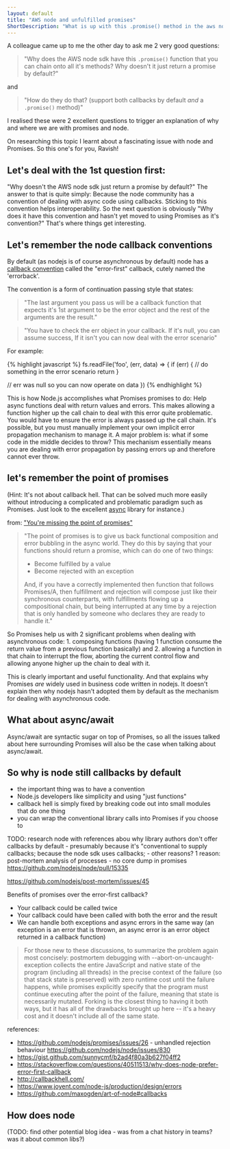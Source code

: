 ```yaml
---
layout: default
title: "AWS node and unfulfilled promises"
ShortDescription: "What is up with this .promise() method in the aws node sdk?"
---
```


A colleague came up to me the other day to ask me 2 very good questions:

> "Why does the AWS node sdk have this `.promise()` function that you can chain onto all it's methods? Why doesn't it just return a promise by default?"

and

> "How do they do that? (support both callbacks by default *and* a `.promise()` method)"

I realised these were 2 excellent questions to trigger an explanation of why and where we are with promises and node.

On researching this topic I learnt about a fascinating issue with node and Promises. So this one's for you, Ravish!


## Let's deal with the 1st question first:

"Why doesn't the AWS node sdk just return a promise by default?" The answer to that is quite simply: Because the node community has a convention of dealing with async code using callbacks. Sticking to this convention helps interoperability. So the next question is obviously "Why does it have this convention and hasn't yet moved to using Promises as it's convention?" That's where things get interesting.

## Let's remember the node callback conventions

By default (as nodejs is of course asynchronous by default) node has a [callback convention](http://fredkschott.com/post/2014/03/understanding-error-first-callbacks-in-node-js/) called the "error-first" callback, cutely named the 'errorback'.

The convention is a form of continuation passing style that states:

> "The last argument you pass us will be a callback function that expects it's 1st argument to be the error object and the rest of the arguments are the result."

> "You have to check the err object in your callback. If it's null, you can assume success, If it isn't you can now deal with the error scenario"

For example:

{% highlight javascript %}
fs.readFile('foo', (err, data) => {
  if (err) {
    // do something in the error scenario
    return
  }

  // err was null so you can now operate on data
})
{% endhighlight %}

This is how Node.js accomplishes what Promises promises to do: Help async functions deal with return values and errors. This makes allowing a function higher up the call chain to deal with this error quite problematic. You would have to ensure the error is always passed up the call chain. It's possible, but you must manually implement your own implicit error propagation mechanism to manage it. A major problem is: what if some code in the middle decides to throw? This mechanism essentially means you are dealing with error propagation by passing errors up and therefore cannot ever throw.

## let's remember the point of promises

(Hint: It's not about callback hell. That can be solved much more easily without introducing a complicated and problematic paradigm such as Promises. Just look to the excellent [async](https://www.npmjs.com/package/async) library for instance.)

 from: ["You're missing the point of promises"](https://gist.github.com/domenic/3889970)

 > "The point of promises is to give us back functional composition and error bubbling in the async world. They do this by saying that your functions should return a promise, which can do one of two things:
 >
 > * Become fulfilled by a value
 > * Become rejected with an exception
 >
 > And, if you have a correctly implemented then function that follows Promises/A, then fulfillment and rejection will compose just like their synchronous counterparts, with fulfillments flowing up a compositional chain, but being interrupted at any time by a rejection that is only handled by someone who declares they are ready to handle it."


So Promises help us with 2 significant problems when dealing with asynchronous code: 1. composing functions (having 1 function consume the return value from a previous function basically) and 2. allowing a function in that chain to interrupt the flow, aborting the current control flow and allowing anyone higher up the chain to deal with it.

This is clearly important and useful functionality. And that explains why Promises *are* widely used in business code written in nodejs. It doesn't explain then why nodejs hasn't adopted them by default as the mechanism for dealing with asynchronous code.

## What about async/await

Async/await are syntactic sugar on top of Promises, so all the issues talked about here surrounding Promises will also be the case when talking about async/await.

## So why is node still callbacks by default

 * the important thing was to have a convention
 * Node.js developers like simplicity and using "just functions"
 * callback hell is simply fixed by breaking code out into small modules that do one thing
 * you can wrap the conventional library calls into Promises if you choose to

TODO: research node with references abou why library authors don't offer callbacks by default - presumably because it's "conventional to supply callbacks; because the node sdk uses callbacks; - other reasons?
1 reason: post-mortem analysis of processes - no core dump in promises
   https://github.com/nodejs/node/pull/15335

   https://github.com/nodejs/post-mortem/issues/45

Benefits of promises over the error-first callback?

 * Your callback could be called twice
 * Your callback could have been called with both the error and the result
 * We can handle both exceptions and async errors in the same way (an exception is an error that is thrown, an async error is an error object returned in a callback function)

> For those new to these discussions, to summarize the problem again most concisely: postmortem debugging with --abort-on-uncaught-exception collects the entire JavaScript and native state of the program (including all threads) in the precise context of the failure (so that stack state is preserved) with zero runtime cost until the failure happens, while promises explicitly specify that the program must continue executing after the point of the failure, meaning that state is necessarily mutated. Forking is the closest thing to having it both ways, but it has all of the drawbacks brought up here -- it's a heavy cost and it doesn't include all of the same state.

references:

 *  https://github.com/nodejs/promises/issues/26 - unhandled rejection behaviour
https://github.com/nodejs/node/issues/830
 * https://gist.github.com/sunnycmf/b2ad4f80a3b627f04ff2
  * https://stackoverflow.com/questions/40511513/why-does-node-prefer-error-first-callback
  * http://callbackhell.com/
  * https://www.joyent.com/node-js/production/design/errors
  * https://github.com/maxogden/art-of-node#callbacks

## How does node

(TODO: find other potential blog idea - was from a chat history in teams? was it about common libs?)
